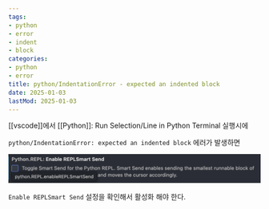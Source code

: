 ```yaml
---
tags:
- python
- error
- indent
- block
categories:
- python
- error
title: python/IndentationError - expected an indented block
date: 2025-01-03
lastMod: 2025-01-03
---
```



[[vscode]]에서 [[Python]]: Run Selection/Line in Python Terminal 실행시에

`python/IndentationError: expected an indented block` 에러가 발생하면



![](/assets/cqjmrx2.png)



`Enable REPLSmart Send` 설정을 확인해서 활성화 해야 한다.












